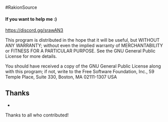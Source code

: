 #RakionSource

#### If you want to help me :)

https://discord.gg/srawAN3
  
This program is distributed in the hope that it will be useful, but WITHOUT ANY WARRANTY; without even the implied warranty of MERCHANTABILITY or FITNESS FOR A PARTICULAR PURPOSE. See the GNU General Public License for more details.

You should have received a copy of the GNU General Public License along with this program; if not, write to the Free Software Foundation, Inc., 59 Temple Place, Suite 330, Boston, MA 02111-1307 USA


Thanks
--------------------------------------------------
- 

Thanks to all who contributed!
